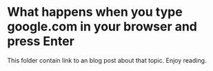 # What happens when you type google.com in your browser and press Enter

This folder contain link to an blog post about that topic. Enjoy reading.
